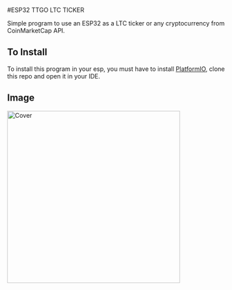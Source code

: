 #ESP32 TTGO LTC TICKER

Simple program to use an ESP32 as a LTC ticker or any cryptocurrency from CoinMarketCap API.

## To Install

To install this program in your esp, you must have to install [PlatformIO](https://platformio.org/), clone this repo and open it in your IDE.

## Image

<p><img src="https://github.com/jomiva/esp32-ttgo-ticker/blob/master/assets/esp32-ticker.pngq" alt="Cover" width="400"></p>
